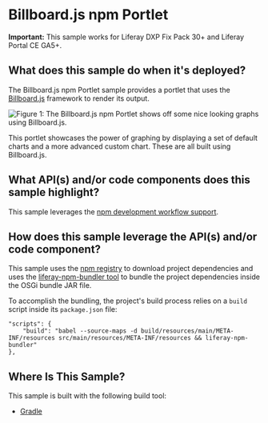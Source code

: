 # Billboard.js npm Portlet [](id=billboard-js-npm-portlet)

**Important:** This sample works for Liferay DXP Fix Pack 30+ and Liferay Portal
CE GA5+.

## What does this sample do when it's deployed? [](id=what-does-this-sample-do-when-its-deployed)

The Billboard.js npm Portlet sample provides a portlet that uses the
[Billboard.js](https://naver.github.io/billboard.js/) framework to render its
output.

![Figure 1: The Billboard.js npm Portlet shows off some nice looking graphs using Billboard.js.](../../../../images/billboardjs-npm-sample.png)

This portlet showcases the power of graphing by displaying a set of default
charts and a more advanced custom chart. These are all built using Billboard.js.

## What API(s) and/or code components does this sample highlight? [](id=what-apis-and-or-code-components-does-this-sample-highlight)

This sample leverages the
[npm development workflow support](https://dev.liferay.com/develop/tutorials/-/knowledge_base/7-0/using-npm-in-your-portlets).

## How does this sample leverage the API(s) and/or code component? [](id=how-does-this-sample-leverage-the-apis-and-or-code-component)

This sample uses the [npm registry](https://www.npmjs.com/) to download project
dependencies and uses the
[liferay-npm-bundler tool](https://github.com/liferay/liferay-npm-build-tools/tree/master/packages/liferay-npm-bundler)
to bundle the project dependencies inside the OSGi bundle JAR file.

To accomplish the bundling, the project's build process relies on a `build`
script inside its `package.json` file:

    "scripts": {
        "build": "babel --source-maps -d build/resources/main/META-INF/resources src/main/resources/META-INF/resources && liferay-npm-bundler"
    },

## Where Is This Sample? [](id=where-is-this-sample)

This sample is built with the following build tool:

<!--
There are three different versions of this sample, each built with a different
build tool:

TODO: Replace above when tool is available for other build tools. -Cody
-->

- [Gradle](https://github.com/liferay/liferay-blade-samples/tree/7.0/gradle/apps/npm/billboardjs-npm-portlet)
